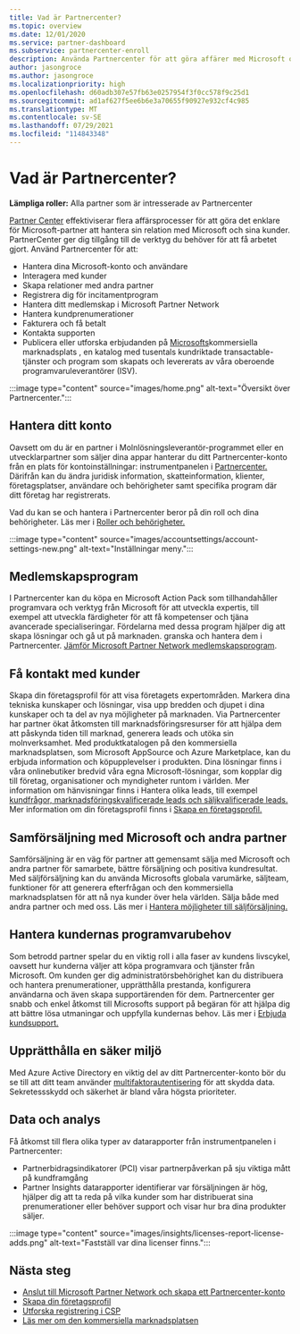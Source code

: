 ```yaml
---
title: Vad är Partnercenter?
ms.topic: overview
ms.date: 12/01/2020
ms.service: partner-dashboard
ms.subservice: partnercenter-enroll
description: Använda Partnercenter för att göra affärer med Microsoft och dina kunder
author: jasongroce
ms.author: jasongroce
ms.localizationpriority: high
ms.openlocfilehash: d60adb307e57fb63e0257954f3f0cc578f9c25d1
ms.sourcegitcommit: ad1af627f5ee6b6e3a70655f90927e932cf4c985
ms.translationtype: MT
ms.contentlocale: sv-SE
ms.lasthandoff: 07/29/2021
ms.locfileid: "114843348"
---
```

# <a name="what-is-partner-center"></a>Vad är Partnercenter?

**Lämpliga roller:** Alla partner som är intresserade av Partnercenter

[Partner Center](https://partner.microsoft.com/dashboard/home) effektiviserar flera affärsprocesser för att göra det enklare för Microsoft-partner att hantera sin relation med Microsoft och sina kunder. PartnerCenter ger dig tillgång till de verktyg du behöver för att få arbetet gjort. Använd Partnercenter för att:

- Hantera dina Microsoft-konto och användare
- Interagera med kunder
- Skapa relationer med andra partner
- Registrera dig för incitamentprogram
- Hantera ditt medlemskap i Microsoft Partner Network
- Hantera kundprenumerationer
- Fakturera och få betalt
- Kontakta supporten
- Publicera eller utforska erbjudanden på [Microsofts](/azure/marketplace)kommersiella marknadsplats , en katalog med tusentals kundriktade transactable-tjänster och program som skapats och levererats av våra oberoende programvaruleverantörer (ISV).

:::image type="content" source="images/home.png" alt-text="Översikt över Partnercenter.":::

## <a name="manage-your-account"></a>Hantera ditt konto

Oavsett om du är en partner i Molnlösningsleverantör-programmet eller en utvecklarpartner som säljer dina appar hanterar du ditt Partnercenter-konto från en plats för kontoinställningar: instrumentpanelen i [Partnercenter.](https://partner.microsoft.com/dashboard/home) Därifrån kan du ändra juridisk information, skatteinformation, klienter, företagsplatser, användare och behörigheter samt specifika program där ditt företag har registrerats.

Vad du kan se och hantera i Partnercenter beror på din roll och dina behörigheter. Läs mer i [Roller och behörigheter.](permissions-overview.md)

:::image type="content" source="images/accountsettings/account-settings-new.png" alt-text="Inställningar meny.":::

## <a name="membership-programs"></a>Medlemskapsprogram

I Partnercenter kan du köpa en Microsoft Action Pack som tillhandahåller programvara och verktyg från Microsoft för att utveckla expertis, till exempel att utveckla färdigheter för att få kompetenser och tjäna avancerade specialiseringar. Fördelarna med dessa program hjälper dig att skapa lösningar och gå ut på marknaden. granska och hantera dem i Partnercenter. [Jämför Microsoft Partner Network medlemskapsprogram](https://partner.microsoft.com/membership/compare-offers).

## <a name="connect-with-customers"></a>Få kontakt med kunder

Skapa din företagsprofil för att visa företagets expertområden. Markera dina tekniska kunskaper och lösningar, visa upp bredden och djupet i dina kunskaper och ta del av nya möjligheter på marknaden. Via Partnercenter har partner ökat åtkomsten till marknadsföringsresurser för att hjälpa dem att påskynda tiden till marknad, generera leads och utöka sin molnverksamhet. Med produktkatalogen på den kommersiella marknadsplatsen, som Microsoft AppSource och Azure Marketplace, kan du erbjuda information och köpupplevelser i produkten. Dina lösningar finns i våra onlinebutiker bredvid våra egna Microsoft-lösningar, som kopplar dig till företag, organisationer och myndigheter runtom i världen. Mer information om hänvisningar finns i Hantera olika leads, till exempel [kundfrågor, marknadsföringskvalificerade leads och säljkvalificerade leads.](manage-leads.md) Mer information om din företagsprofil finns i [Skapa en företagsprofil.](create-a-marketing-profile.md)

## <a name="co-sell-with-microsoft-and-other-partners"></a>Samförsäljning med Microsoft och andra partner

Samförsäljning är en väg för partner att gemensamt sälja med Microsoft och andra partner för samarbete, bättre försäljning och positiva kundresultat. Med säljförsäljning kan du använda Microsofts globala varumärke, säljteam, funktioner för att generera efterfrågan och den kommersiella marknadsplatsen för att nå nya kunder över hela världen. Sälja både med andra partner och med oss. Läs mer i [Hantera möjligheter till säljförsäljning.](manage-co-sell-opportunities.md)

## <a name="manage-customer-software-needs"></a>Hantera kundernas programvarubehov

Som betrodd partner spelar du en viktig roll i alla faser av kundens livscykel, oavsett hur kunderna väljer att köpa programvara och tjänster från Microsoft. Om kunden ger dig administratörsbehörighet kan du distribuera och hantera prenumerationer, upprätthålla prestanda, konfigurera användarna och även skapa supportärenden för dem. Partnercenter ger snabb och enkel åtkomst till Microsofts support på begäran för att hjälpa dig att bättre lösa utmaningar och uppfylla kundernas behov. Läs mer i [Erbjuda kundsupport.](customer-support.md)

## <a name="maintain-a-secure-environment"></a>Upprätthålla en säker miljö

Med Azure Active Directory en viktig del av ditt Partnercenter-konto bör du se till att ditt team använder [multifaktorautentisering](partner-security-requirements-mandating-mfa.md) för att skydda data. Sekretessskydd och säkerhet är bland våra högsta prioriteter.

## <a name="data-and-analytics"></a>Data och analys

Få åtkomst till flera olika typer av datarapporter från instrumentpanelen i Partnercenter:

- Partnerbidragsindikatorer (PCI) visar partnerpåverkan på sju viktiga mått på kundframgång
- Partner Insights datarapporter identifierar var försäljningen är hög, hjälper dig att ta reda på vilka kunder som har distribuerat sina prenumerationer eller behöver support och visar hur bra dina produkter säljer.

:::image type="content" source="images/insights/licenses-report-license-adds.png" alt-text="Fastställ var dina licenser finns.":::

## <a name="next-steps"></a>Nästa steg

- [Anslut till Microsoft Partner Network och skapa ett Partnercenter-konto](mpn-create-a-partner-center-account.md)
- [Skapa din företagsprofil](create-a-marketing-profile.md)
- [Utforska registrering i CSP](csp-overview.md)
- [Läs mer om den kommersiella marknadsplatsen](csp-commercial-marketplace-overview.md)
